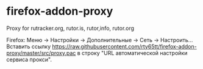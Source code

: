 # firefox-addon-proxy
Proxy for rutracker.org, rutor.is, rutor,info, rutor.org


Firefox: Меню → Настройки → Дополнительные → Сеть → Настроить...
Вставить ссылку https://raw.githubusercontent.com/rty65tt/firefox-addon-proxy/master/src/proxy.pac в строку "URL автоматической настройки сервиса прокси". 

